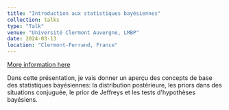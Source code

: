 ```yaml
---
title: "Introduction aux statistiques bayésiennes"
collection: talks
type: "Talk"
venue: "Université Clermont Auvergne, LMBP"
date: 2024-03-13
location: "Clermont-Ferrand, France"
---
```


[More information here](https://lmbp.uca.fr/seminaires/sem_doc.php)

Dans cette présentation, je vais donner un aperçu des concepts de base des statistiques bayésiennes: la distribution postérieure, les priors dans des situations conjuguée, le prior de Jeffreys et les tests d'hypothèses bayésiens.
